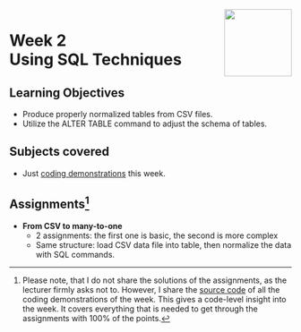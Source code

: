 <a href="../">
  <img src="/img/Intermediate_PostgreSQL_logo.avif" width="120" align="right">
</a>

# Week 2 <br> Using SQL Techniques

## Learning Objectives
- Produce properly normalized tables from CSV files.
- Utilize the ALTER TABLE command to adjust the schema of tables.

## Subjects covered
- Just [coding demonstrations](./demos.sql) this week. 

## Assignments[^1]
- **From CSV to many-to-one**
  - 2 assignments: the first one is basic, the second is more complex 
  - Same structure: load CSV data file into table, then normalize the data with SQL commands. 

[^1]:Please note, that I do not share the solutions of the assignments, as the lecturer firmly asks not to. However, I share the [source code](./demos.sql) of all the coding demonstrations of the week. This gives a code-level insight into the week. It covers everything that is needed to get through the assignments with 100% of the points.
